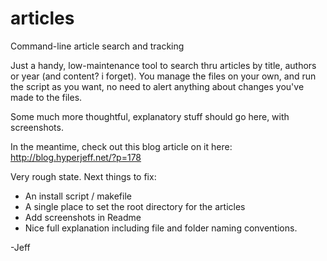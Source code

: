 # articles
Command-line article search and tracking

Just a handy, low-maintenance tool to search thru articles by title, authors or year (and content? i forget). You manage the files on your own, and run the script as you want, no need to alert anything about changes you've made to the files.

Some much more thoughtful, explanatory stuff should go here, with screenshots.

In the meantime, check out this blog article on it here: http://blog.hyperjeff.net/?p=178


Very rough state. Next things to fix:
* An install script / makefile
* A single place to set the root directory for the articles
* Add screenshots in Readme
* Nice full explanation including file and folder naming conventions.

-Jeff
